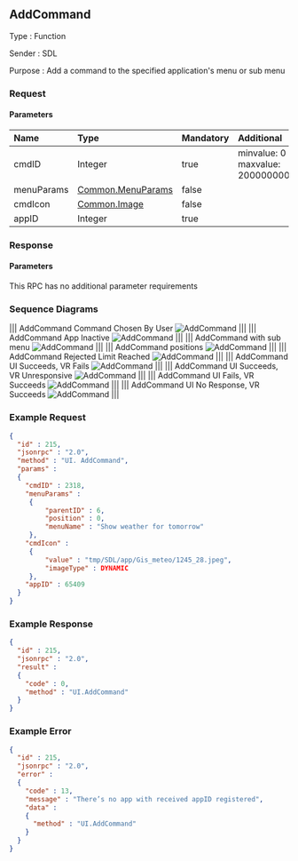 ## AddCommand

Type
: Function

Sender
: SDL

Purpose
: Add a command to the specified application's menu or sub menu

### Request

#### Parameters

|Name|Type|Mandatory|Additional|
|:---|:---|:--------|:---------|
|cmdID|Integer|true|minvalue: 0<br>maxvalue: 2000000000|
|menuParams|[Common.MenuParams](../../Common/Structs/index.md#menuparams)|false||
|cmdIcon|[Common.Image](../../Common/Structs/index.md#image)|false||
|appID|Integer|true||

### Response

#### Parameters

This RPC has no additional parameter requirements

### Sequence Diagrams
|||
AddCommand Command Chosen By User
![AddCommand](./assets/AddCommandChosen.png)
|||
|||
AddCommand App Inactive
![AddCommand](./assets/AddCommandAppInactive.png)
|||
|||
AddCommand with sub menu
![AddCommand](./assets/AddCommandSubMenu.png)
|||
|||
AddCommand positions
![AddCommand](./assets/AddCommandPositions.png)
|||
|||
AddCommand Rejected Limit Reached
![AddCommand](./assets/AddCommandRejectedLimit.png)
|||
|||
AddCommand UI Succeeds, VR Fails
![AddCommand](./assets/AddCommandVRFail.png)
|||
|||
AddCommand UI Succeeds, VR Unresponsive
![AddCommand](./assets/AddCommandVRNoResponse.png)
|||
|||
AddCommand UI Fails, VR Succeeds
![AddCommand](./assets/AddCommandFailVRSuccess.png)
|||
|||
AddCommand UI No Response, VR Succeeds
![AddCommand](./assets/AddCommandUINoResponseVRSuccess.png)
|||

### Example Request

```json
{
  "id" : 215,
  "jsonrpc" : "2.0",
  "method" : "UI. AddCommand",
  "params" :
  {
    "cmdID" : 2318,
    "menuParams" :
     {
         "parentID" : 6,
         "position" : 0,
         "menuName" : "Show weather for tomorrow"
     },
    "cmdIcon" :
     {
         "value" : "tmp/SDL/app/Gis_meteo/1245_28.jpeg",
         "imageType" : DYNAMIC
     },
    "appID" : 65409
  }
}
```
### Example Response

```json
{
  "id" : 215,
  "jsonrpc" : "2.0",
  "result" :
  {
    "code" : 0,
    "method" : "UI.AddCommand"
  }
}
```

### Example Error

```json
{
  "id" : 215,
  "jsonrpc" : "2.0",
  "error" :
  {
    "code" : 13,
    "message" : "There’s no app with received appID registered",
    "data" :
    {
      "method" : "UI.AddCommand"
    }
  }
}
```
